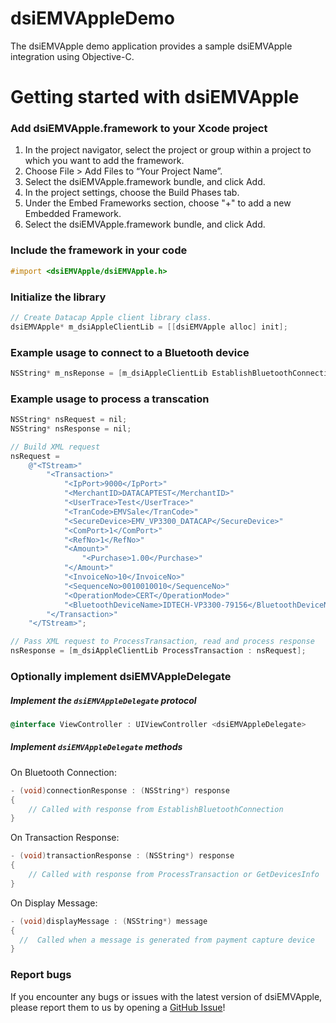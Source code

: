 # dsiEMVAppleDemo

The dsiEMVApple demo application provides a sample dsiEMVApple integration using Objective-C.  


# Getting started with dsiEMVApple

### Add dsiEMVApple.framework to your Xcode project
1. In the project navigator, select the project or group within a project to which you want to add the framework.
2. Choose File > Add Files to “Your Project Name”.
3. Select the dsiEMVApple.framework bundle, and click Add.
4. In the project settings, choose the Build Phases tab.
5. Under the Embed Frameworks section, choose "+" to add a new Embedded Framework.
6. Select the dsiEMVApple.framework bundle, and click Add.

### Include the framework in your code
```objective-c
#import <dsiEMVApple/dsiEMVApple.h>
```

### Initialize the library
```objective-c
// Create Datacap Apple client library class.
dsiEMVApple* m_dsiAppleClientLib = [[dsiEMVApple alloc] init];
```

### Example usage to connect to a Bluetooth device
```objective-c
NSString* m_nsReponse = [m_dsiAppleClientLib EstablishBluetoothConnection : @"IDTECH-VP3300-79156"];
```

### Example usage to process a transcation
```objective-c
NSString* nsRequest = nil;
NSString* nsResponse = nil;

// Build XML request
nsRequest = 
	@"<TStream>"
		"<Transaction>"
			"<IpPort>9000</IpPort>"
			"<MerchantID>DATACAPTEST</MerchantID>"
			"<UserTrace>Test</UserTrace>"
			"<TranCode>EMVSale</TranCode>"
			"<SecureDevice>EMV_VP3300_DATACAP</SecureDevice>"
			"<ComPort>1</ComPort>"
			"<RefNo>1</RefNo>"
			"<Amount>"
				"<Purchase>1.00</Purchase>"
			"</Amount>"
			"<InvoiceNo>10</InvoiceNo>"
			"<SequenceNo>0010010010</SequenceNo>"
			"<OperationMode>CERT</OperationMode>"
			"<BluetoothDeviceName>IDTECH-VP3300-79156</BluetoothDeviceName>"
		"</Transaction>"
	"</TStream>";

// Pass XML request to ProcessTransaction, read and process response
nsResponse = [m_dsiAppleClientLib ProcessTransaction : nsRequest];
```

### Optionally implement dsiEMVAppleDelegate

##### Implement the `dsiEMVAppleDelegate` protocol
```objective-c
@interface ViewController : UIViewController <dsiEMVAppleDelegate>
```

##### Implement `dsiEMVAppleDelegate` methods

On Bluetooth Connection:
```objective-c
- (void)connectionResponse : (NSString*) response
{
    // Called with response from EstablishBluetoothConnection
}
```

On Transaction Response:
```objective-c
- (void)transactionResponse : (NSString*) response
{
    // Called with response from ProcessTransaction or GetDevicesInfo
}
```

On Display Message:
```objective-c
- (void)displayMessage : (NSString*) message
{
  //  Called when a message is generated from payment capture device
}
```

### Report bugs
If you encounter any bugs or issues with the latest version of dsiEMVApple, please report them to us by opening a [GitHub Issue](https://github.com/datacapsystems/dsiEMVAppleDemo/issues)!